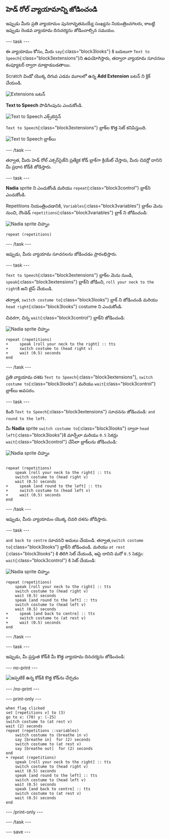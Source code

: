 ## హెడ్ రోల్ వ్యాయామాన్ని జోడించండి

ఇప్పుడు మీరు ప్రతి వ్యాయామం పునరావృతమయ్యే సంఖ్యను నియంత్రించగలరు, కాబట్ది ఇప్పుడు రెండవ వ్యాయామ దినచర్యను జోడించాల్సిన సమయం.

--- task ---

ఈ వ్యాయామం కోసం, మీరు `say`{:class="block3looks"} కి బదులుగా `Text to Speech`{:class="block3extensions"}ని ఉపయోగిస్తారు, తద్వారా వ్యాయామ సూచనలు కంప్యూటర్ ద్వారా మాట్లాడబడతాయి.

Scratch విండో యొక్క దిగువ ఎడమ మూలలో ఉన్న **Add Extension** బటన్ ని క్లిక్ చేయండి.

![Extensions బటన్](images/extensionsButton.png)

**Text to Speech** పొడిగింపును ఎంచుకోండి.

![Text to Speech ఎక్స్‌టెన్షన్](images/textToSpeechExtension.png)

`Text to Speech`{:class="block3extensions"} బ్లాక్‌ల కొత్త సెట్ కనిపిస్తుంది.

![Text to Speech బ్లాక్‌లు](images/textToSpeechBlocks.png)

--- /task ---

తర్వాత, మీరు హెడ్ రోల్ ఎక్సర్‌సైజ్‌ని ప్రత్యేక కోడ్ బ్లాక్‌గా క్రియేట్ చేస్తారు, మీరు చివర్లో దానిని మీ ప్రధాన కోడ్‌కి జోడిస్తారు.

--- task ---

**Nadia** sprite ని ఎంచుకోండి మరియు `repeat`{:class="block3control"} బ్లాక్‌ని ఎంచుకోండి.

Repetitions నియంత్రించడానికి, `Variables`{:class="block3variables"} బ్లాక్‌ల మెను నుంచి, రౌండెడ్ `repetitions`{:class="block3variables"} బ్లాక్ ని జోడించండి:

![Nadia sprite చిహ్నం](images/nadia_sprite.png)

```blocks3
repeat (repetitions)
```

--- /task ---

ఇప్పుడు, మీరు వ్యాయామ సూచనలను జోడించడం ప్రారంభిస్తారు.

--- task ---

`Text to Speech`{:class="block3extensions"} బ్లాక్‌ల మెను నుండి, `speak`{:class="block3extensions"} బ్లాక్‌ని జోడించి, `roll your neck to the right`కి అని టైప్ చేయండి.

తర్వాత, `switch costume to`{:class="block3looks"} బ్లాక్‌ ని జోడించండి మరియు `head right`{:class="block3looks"} costume ని ఎంచుకోండి.

చివరగా, చిన్న `wait`{:class="block3control"} బ్లాక్‌ని జోడించండి:

![Nadia sprite చిహ్నం](images/nadia_sprite.png)

```blocks3
repeat (repetitions)
+     speak [roll your neck to the right] :: tts
+     switch costume to (head right v)
+     wait (0.5) seconds
end
```

--- /task ---

ప్రతి వ్యాయామ దశకు `Text to Speech`{:class="block3extensions"}, `switch costume to`{:class="block3looks"} మరియు `wait`{:class="block3control"} బ్లాక్‌లు అవసరం.

--- task ---

కింది `Text to Speech`{:class="block3extensions"} సూచనను జోడించండి: `and round to the left`.

మీ **Nadia** sprite `switch costume to`{:class="block3looks"} ద్వారా `head left`{:class="block3looks"}కి మార్చేలా మరియు `0.5` సెకన్లు `wait`{:class="block3control"} చేసేలా బ్లాక్‌లను జోడించండి:

![Nadia sprite చిహ్నం](images/nadia_sprite.png)

```blocks3

repeat (repetitions)
    speak [roll your neck to the right] :: tts
    switch costume to (head right v)
    wait (0.5) seconds
+     speak [and round to the left] :: tts
+     switch costume to (head left v)
+     wait (0.5) seconds
end
```

--- /task ---

ఇప్పుడు, మీరు వ్యాయామం యొక్క చివరి దశను జోడిస్తారు.

--- task ---

`and back to centre` సూచనని అమలు చేయండి. తర్వాత,`switch costume to`{:class="block3looks"} బ్లాక్‌ని జోడించండి. మరియు `at rest` {:class="block3looks"} కి తిరిగి సెట్ చేయండి, ఆపై దానిని మరో `0.5` సెకన్లు: `wait`{:class="block3control"} కి సెట్ చేయండి:

![Nadia sprite చిహ్నం](images/nadia_sprite.png)

```blocks3
repeat (repetitions)
    speak [roll your neck to the right] :: tts 
    switch costume to (head right v)
    wait (0.5) seconds
    speak [and round to the left] :: tts 
    switch costume to (head left v)
    wait (0.5) seconds
+     speak [and back to centre] :: tts 
+     switch costume to (at rest v)
+     wait (0.5) seconds
end
```

--- /task ---

--- task ---

ఇప్పుడు, మీ ప్రస్తుత కోడ్‌కి మీ కొత్త వ్యాయామ దినచర్యను జోడించండి:

--- no-print ---

![ఇప్పటికే ఉన్న కోడ్‌కి కొత్త కోడ్‌ను చేర్చడం](images/joinCode.gif)

--- /no-print ---

--- print-only ---

```blocks3
when flag clicked
set [repetitions v] to (3)
go to x: (70) y: (-25)
switch costume to (at rest v)
wait (2) seconds
repeat (repetitions ::variables)
    switch costume to (breathe in v)
    say [breathe in]  for (2) seconds
    switch costume to (at rest v)
    say [breathe out]  for (2) seconds
end
+ repeat (repetitions)
    speak [roll your neck to the right] :: tts 
    switch costume to (head right v)
    wait (0.5) seconds
    speak [and round to the left] :: tts 
    switch costume to (head left v)
    wait (0.5) seconds
    speak [and back to centre] :: tts 
    switch costume to (at rest v)
    wait (0.5) seconds
end
```

--- /print-only ---

--- /task ---

--- save ---

